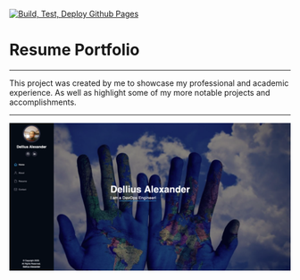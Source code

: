 
[![Build, Test, Deploy Github Pages](https://github.com/dellius-alexander/Resume-Portfolio/actions/workflows/deploy-pages.yml/badge.svg?branch=main)](https://github.com/dellius-alexander/Resume-Portfolio/actions/workflows/deploy-pages.yml)

# Resume Portfolio

---

This project was created by me to showcase my professional and academic experience.
As well as highlight some of my more notable projects and accomplishments.

---

[![Resume Portfolio](docs/images/resume-poster.png)](https://delliusalexander.com/)


